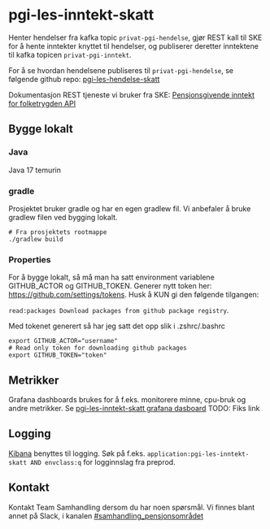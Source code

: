 # pgi-les-inntekt-skatt
Henter hendelser fra kafka topic ```privat-pgi-hendelse```, 
gjør REST kall til SKE for å hente inntekter knyttet til hendelser, 
og publiserer deretter inntektene til kafka topicen ```privat-pgi-inntekt```.

For å se hvordan hendelsene publiseres til ```privat-pgi-hendelse```, se følgende github repo: [pgi-les-hendelse-skatt](https://github.com/navikt/pgi-les-hendelse-skatt/)

Dokumentasjon REST tjeneste vi bruker fra SKE: [Pensjonsgivende inntekt for folketrygden API](https://skatteetaten.github.io/datasamarbeid-api-dokumentasjon/reference_pgi_folketrygden.html)

## Bygge lokalt

### Java
Java 17 temurin
### gradle
Prosjektet bruker gradle og har en egen gradlew fil. Vi anbefaler å bruke gradlew filen ved bygging lokalt.
```
# Fra prosjektets rootmappe
./gradlew build
```

### Properties
For å bygge lokalt, så må man ha satt environment variablene GITHUB_ACTOR og GITHUB_TOKEN.
Generer nytt token her: https://github.com/settings/tokens. Husk å KUN gi den følgende tilgangen:

```read:packages Download packages from github package registry```.

Med tokenet generert så har jeg satt det opp slik i .zshrc/.bashrc
```
export GITHUB_ACTOR="username"
# Read only token for downloading github packages
export GITHUB_TOKEN="token"
```
 
## Metrikker
Grafana dashboards brukes for å f.eks. monitorere minne, cpu-bruk og andre metrikker.
Se [pgi-les-inntekt-skatt grafana dasboard](https://grafana.adeo.no/) TODO: Fiks link

## Logging
[Kibana](https://logs.adeo.no/app/kibana) benyttes til logging. Søk på f.eks. ```application:pgi-les-inntekt-skatt AND envclass:q``` for logginnslag fra preprod.

## Kontakt
Kontakt Team Samhandling dersom du har noen spørsmål. Vi finnes blant annet på Slack, i kanalen [#samhandling_pensjonsområdet](https://nav-it.slack.com/archives/CQ08JC3UG)

